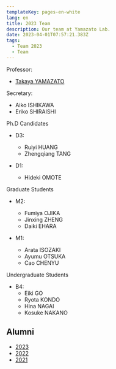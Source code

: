 ```yaml
---
templateKey: pages-en-white
lang: en
title: 2023 Team
description: Our team at Yamazato Lab.
date: 2023-04-01T07:57:21.383Z
tags:
  - Team 2023
  - Team
---
```


Professor:

- [Takaya YAMAZATO](/team/Takaya-Yamazato/)

Secretary:

- Aiko ISHIKAWA
- Eriko SHIRAISHI

Ph.D Candidates

- D3:
  - Ruiyi HUANG
  - Zhengqiang TANG
  
- D1:
  - Hideki OMOTE

Graduate Students

- M2:

  - Fumiya OJIKA
  - Jinxing ZHENG
  - Daiki EHARA

- M1:
  - Arata ISOZAKI
  - Ayumu OTSUKA
  - Cao CHENYU

Undergraduate Students

- B4:
  - Eiki GO
  - Ryota KONDO
  - Hina NAGAI
  - Kosuke NAKANO

## Alumni

- [2023](/en/team/2023/)
- [2022](/en/team/2022/)
- [2021](/en/team/2021/)
